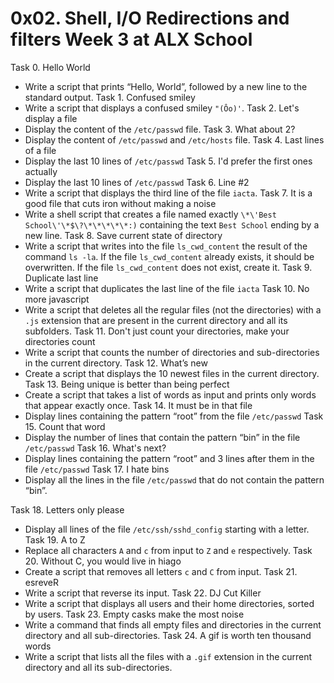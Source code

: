 # 0x02. Shell, I/O Redirections and filters Week 3 at ALX School
Task 0. Hello World
- Write a script that prints “Hello, World”, followed by a new line to the standard output.
Task 1. Confused smiley
- Write a script that displays a confused smiley `"(Ôo)'`.
Task 2. Let's display a file
- Display the content of the `/etc/passwd` file.
Task 3. What about 2?
- Display the content of `/etc/passwd` and `/etc/hosts` file.
Task 4. Last lines of a file
- Display the last 10 lines of `/etc/passwd` 
Task 5. I'd prefer the first ones actually
- Display the last 10 lines of `/etc/passwd`
Task 6. Line #2 
- Write a script that displays the third line of the file `iacta`. 
Task 7. It is a good file that cuts iron without making a noise
- Write a shell script that creates a file named exactly `\*\'Best School\'\*$\?\*\*\*\*\*:)` containing the text `Best School` ending by a new line. 
Task 8. Save current state of directory 
- Write a script that writes into the file `ls_cwd_content` the result of the command `ls -la`. If the file `ls_cwd_content` already exists, it should be overwritten. If the file `ls_cwd_content` does not exist, create it. 
Task 9. Duplicate last line
- Write a script that duplicates the last line of the file `iacta`
Task 10. No more javascript
- Write a script that deletes all the regular files (not the directories) with a `.js` extension that are present in the current directory and all its subfolders.
Task 11. Don't just count your directories, make your directories count
- Write a script that counts the number of directories and sub-directories in the current directory.
Task 12. What’s new
- Create a script that displays the 10 newest files in the current directory.
Task 13. Being unique is better than being perfect
- Create a script that takes a list of words as input and prints only words that appear exactly once.
Task 14. It must be in that file
- Display lines containing the pattern “root” from the file `/etc/passwd`
Task 15. Count that word
- Display the number of lines that contain the pattern “bin” in the file  `/etc/passwd`
Task 16. What's next?
- Display lines containing the pattern “root” and 3 lines after them in the file `/etc/passwd`
Task 17. I hate bins
- Display all the lines in the file `/etc/passwd` that do not contain the pattern “bin”. 
 
Task 18. Letters only please
- Display all lines of the file `/etc/ssh/sshd_config` starting with a letter.
Task 19. A to Z
- Replace all characters `A` and `c` from input to `Z` and `e` respectively.
Task 20. Without C, you would live in hiago
- Create a script that removes all letters `c` and `C` from input.
Task 21. esreveR
- Write a script that reverse its input.
Task 22. DJ Cut Killer
- Write a script that displays all users and their home directories, sorted by users.
Task 23. Empty casks make the most noise
- Write a command that finds all empty files and directories in the current directory and all sub-directories.
Task 24. A gif is worth ten thousand words
- Write a script that lists all the files with a `.gif` extension in the current directory and all its sub-directories.
